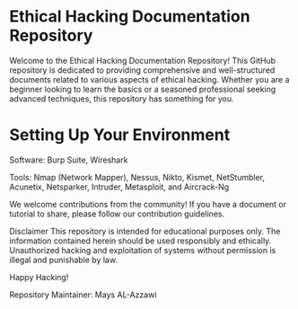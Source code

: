 # Ethical Hacking Documentation Repository

<p> Welcome to the Ethical Hacking Documentation Repository! This GitHub repository is dedicated to providing comprehensive and well-structured documents related to various aspects of ethical hacking. Whether you are a beginner looking to learn the basics or a seasoned professional seeking advanced techniques, this repository has something for you.</p>


<h1> Setting Up Your Environment </h1>
   
Software: Burp Suite, Wireshark

Tools: Nmap (Network Mapper), Nessus, Nikto, Kismet, NetStumbler, Acunetix, Netsparker, Intruder, Metasploit, and Aircrack-Ng

We welcome contributions from the community! If you have a document or tutorial to share, please follow our contribution guidelines.

Disclaimer
This repository is intended for educational purposes only. The information contained herein should be used responsibly and ethically. Unauthorized hacking and exploitation of systems without permission is illegal and punishable by law.

Happy Hacking!

Repository Maintainer: Mays AL-Azzawi

